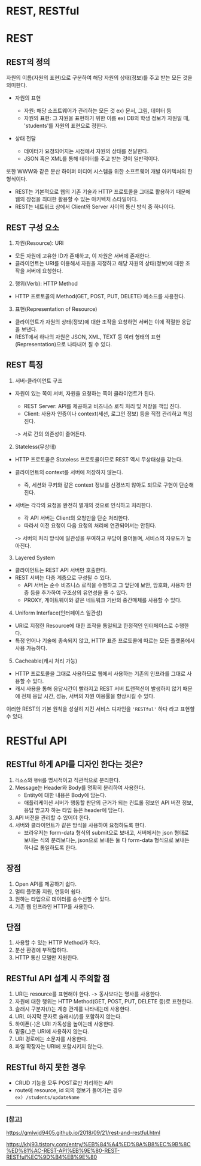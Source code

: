 # REST, RESTful

# REST

## REST의 정의

자원의 이름(자원의 표현)으로 구분하여 해당 자원의 상태(정보)를 주고 받는 모든 것을 의미한다.

- 자원의 표현

  - 자원: 해당 소프트웨어가 관리하는 모든 것 ex) 문서, 그림, 데이터 등
  - 자원의 표현: 그 자원을 표현하기 위한 이름 ex) DB의 학생 정보가 자원일 때, 'students'를 자원의 표현으로 정한다.

- 상태 전달
  - 데이터가 요청되어지는 시점에서 자원의 상태를 전달한다.
  - JSON 혹은 XML를 통해 데이터를 주고 받는 것이 일반적이다.

또한 WWW와 같은 분산 하이퍼 미디어 시스템을 위한 소프트웨어 개발 아키텍처의 한 형식이다.

- REST는 기본적으로 웹의 기존 기술과 HTTP 프로토콜을 그대로 활용하기 때문에 웹의 장점을 최대한 활용할 수 있는 아키텍처 스타일이다.
- REST는 네트워크 상에서 Client와 Server 사이의 통신 방식 중 하나이다.

## REST 구성 요소

1. 자원(Resource): URI

- 모든 자원에 고유한 ID가 존재하고, 이 자원은 서버에 존재한다.
- 클라이언트는 URI를 이용해서 자원을 지정하고 해당 자원의 상태(정보)에 대한 조작을 서버에 요청한다.

2. 행위(Verb): HTTP Method

- HTTP 프로토콜의 Method(GET, POST, PUT, DELETE) 메소드를 사용한다.

3. 표현(Representation of Resource)

- 클라이언트가 자원의 상태(정보)에 대한 조작을 요청하면 서버는 이에 적절한 응답을 보낸다.
- REST에서 하나의 자원은 JSON, XML, TEXT 등 여러 형태의 표현(Representation)으로 나타내어 질 수 있다.

## REST 특징

1. 서버-클라이언트 구조

- 자원이 있는 쪽이 서버, 자원을 요청하는 쪽이 클라이언트가 된다.

  - REST Server: API를 제공하고 비즈니스 로직 처리 및 저장을 책임 진다.
  - Client: 사용자 인증이나 context(세선, 로그인 정보) 등을 직접 관리하고 책임진다.

  -> 서로 간의 의존성이 줄어든다.

2. Stateless(무상태)

- HTTP 프로토콜은 Stateless 프로토콜이므로 REST 역시 무상태성을 갖는다.
- 클라이언트의 context를 서버에 저장하지 않는다.
  - 즉, 세션와 쿠키와 같은 context 정보를 신경쓰지 않아도 되므로 구현이 단순해진다.
- 서버는 각각의 요청을 완전히 별개의 것으로 인식하고 처리한다.

  - 각 API 서버는 Client의 요청만을 단순 처리한다.
  - 따라서 이전 요청이 다음 요청의 처리에 연관되어서는 안된다.

  -> 서버의 처리 방식에 일관성을 부여하고 부담이 줄어들며, 서비스의 자유도가 높아진다.

3. Layered System

- 클라이언트는 REST API 서버만 호출한다.
- REST 서버는 다층 계층으로 구성될 수 있다.
  - API 서버는 순수 비즈니스 로직을 수행하고 그 앞단에 보안, 암호화, 사용자 인증 등을 추가하여 구조상의 유연성을 줄 수 있다.
  - PROXY, 게이트웨이와 같은 네트워크 기반의 중간매체를 사용할 수 있다.

4. Uniform Interface(인터페이스 일관성)

- URI로 지정한 Resource에 대한 조작을 통일되고 한정적인 인터페이스로 수행한다.
- 특정 언어나 기술에 종속되지 않고, HTTP 표준 프로토콜에 따르는 모든 플랫폼에서 사용 가능하다.

5. Cacheable(캐시 처리 가능)

- HTTP 프로토콜을 그대로 사용하므로 웹에서 사용하는 기존의 인프라를 그대로 사용할 수 있다.
- 캐시 사용을 통해 응답시간이 빨라지고 REST 서버 트랜잭션이 발생하지 않기 때문에 전체 응답 시간, 성능, 서버의 자원 이용률을 향상시킬 수 있다.

이러한 REST의 기본 원칙을 성실히 지킨 서비스 디자인을 `'RESTful'` 하다 라고 표현할 수 있다.

# RESTful API

## RESTful 하게 API를 디자인 한다는 것은?

1. `리소스`와 `행위`를 명시적이고 직관적으로 분리한다.
2. Message는 Header와 Body를 명확히 분리하여 사용한다.
   - Entity에 대한 내용은 Body에 담는다.
   - 애플리케이션 서버가 행동할 판단의 근거가 되는 컨트롤 정보인 API 버전 정보, 응답 받고자 하는 타입 등은 header에 담는다.
3. API 버전을 관리할 수 있어야 한다.
4. 서버와 클라이언트가 같은 방식을 사용하여 요청하도록 한다.
   - 브라우저는 form-data 형식의 submit으로 보내고, 서버에서는 json 형태로 보내는 식의 분리보다는, json으로 보내든 둘 다 form-data 형식으로 보내든 하나로 통일하도록 한다.

## 장점

1. Open API를 제공하기 쉽다.
2. 멀티 플랫폼 지원, 연동이 쉽다.
3. 원하는 타입으로 데이터를 송수신할 수 있다.
4. 기존 웹 인프라인 HTTP를 사용한다.

## 단점

1. 사용할 수 있는 HTTP Method가 적다.
2. 분산 환경에 부적합하다.
3. HTTP 통신 모델만 지원한다.

## RESTful API 설계 시 주의할 점

1. URI는 resource를 표현해야 한다. -> 동사보다는 명사를 사용한다.
2. 자원에 대한 행위는 HTTP Method(GET, POST, PUT, DELETE 등)로 표현한다.
3. 슬래시 구분자(/)는 계층 관계를 나타내는데 사용한다.
4. URL 마지막 문자로 슬래시(/)를 포함하지 않는다.
5. 하이픈(-)은 URI 가독성을 높이는데 사용한다.
6. 밑줄(\_)은 URI에 사용하지 않는다.
7. URI 경로에는 소문자를 사용한다.
8. 파일 확장자는 URI에 포함시키지 않는다.

## RESTful 하지 못한 경우

- CRUD 기능을 모두 POST로만 처리하는 API
- route에 resource, id 외의 정보가 들어가는 경우  
  `ex) /students/updateName`

---

### [참고]

https://gmlwjd9405.github.io/2018/09/21/rest-and-restful.html

https://khj93.tistory.com/entry/%EB%84%A4%ED%8A%B8%EC%9B%8C%ED%81%AC-REST-API%EB%9E%80-REST-RESTful%EC%9D%B4%EB%9E%80

